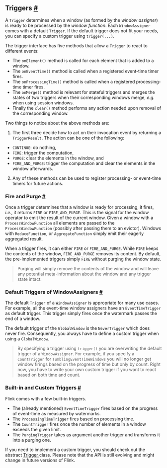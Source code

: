 ## Triggers [#](https://nightlies.apache.org/flink/flink-docs-release-1.14/zh/docs/dev/datastream/operators/windows/#triggers)

A `Trigger` determines when a window (as formed by the *window assigner*) is ready to be processed by the *window function*. Each `WindowAssigner` comes with a default `Trigger`. If the default trigger does not fit your needs, you can specify a custom trigger using `trigger(...)`.

The trigger interface has five methods that allow a `Trigger` to react to different events:

- The `onElement()` method is called for each element that is added to a window.
- The `onEventTime()` method is called when a registered event-time timer fires.
- The `onProcessingTime()` method is called when a registered processing-time timer fires.
- The `onMerge()` method is relevant for stateful triggers and merges the states of two triggers when their corresponding windows merge, *e.g.* when using session windows.
- Finally the `clear()` method performs any action needed upon removal of the corresponding window.

Two things to notice about the above methods are:

1. The first three decide how to act on their invocation event by returning a `TriggerResult`. The action can be one of the following:

- `CONTINUE`: do nothing,
- `FIRE`: trigger the computation,
- `PURGE`: clear the elements in the window, and
- `FIRE_AND_PURGE`: trigger the computation and clear the elements in the window afterwards.

2. Any of these methods can be used to register processing- or event-time timers for future actions.

### Fire and Purge [#](https://nightlies.apache.org/flink/flink-docs-release-1.14/zh/docs/dev/datastream/operators/windows/#fire-and-purge)

Once a trigger determines that a window is ready for processing, it fires, *i.e.*, it returns `FIRE` or `FIRE_AND_PURGE`. This is the signal for the window operator to emit the result of the current window. Given a window with a `ProcessWindowFunction` all elements are passed to the `ProcessWindowFunction` (possibly after passing them to an evictor). Windows with `ReduceFunction`, or `AggregateFunction` simply emit their eagerly aggregated result.

When a trigger fires, it can either `FIRE` or `FIRE_AND_PURGE`. While `FIRE` keeps the contents of the window, `FIRE_AND_PURGE` removes its content. By default, the pre-implemented triggers simply `FIRE` without purging the window state.

> Purging will simply remove the contents of the window and will leave any potential meta-information about the window and any trigger state intact.

### Default Triggers of WindowAssigners [#](https://nightlies.apache.org/flink/flink-docs-release-1.14/zh/docs/dev/datastream/operators/windows/#default-triggers-of-windowassigners)

The default `Trigger` of a `WindowAssigner` is appropriate for many use cases. For example, all the event-time window assigners have an `EventTimeTrigger` as default trigger. This trigger simply fires once the watermark passes the end of a window.

The default trigger of the `GlobalWindow` is the `NeverTrigger` which does never fire. Consequently, you always have to define a custom trigger when using a `GlobalWindow`.

> By specifying a trigger using `trigger()` you are overwriting the default trigger of a `WindowAssigner`. For example, if you specify a `CountTrigger` for `TumblingEventTimeWindows` you will no longer get window firings based on the progress of time but only by count. Right now, you have to write your own custom trigger if you want to react based on both time and count.

### Built-in and Custom Triggers [#](https://nightlies.apache.org/flink/flink-docs-release-1.14/zh/docs/dev/datastream/operators/windows/#built-in-and-custom-triggers)

Flink comes with a few built-in triggers.

- The (already mentioned) `EventTimeTrigger` fires based on the progress of event-time as measured by watermarks.
- The `ProcessingTimeTrigger` fires based on processing time.
- The `CountTrigger` fires once the number of elements in a window exceeds the given limit.
- The `PurgingTrigger` takes as argument another trigger and transforms it into a purging one.

If you need to implement a custom trigger, you should check out the abstract [Trigger ](https://github.com/apache/flink/blob/release-1.14//flink-streaming-java/src/main/java/org/apache/flink/streaming/api/windowing/triggers/Trigger.java)class. Please note that the API is still evolving and might change in future versions of Flink.